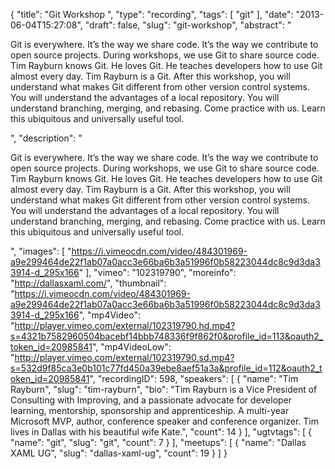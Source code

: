 {
  "title": "Git Workshop ",
  "type": "recording",
  "tags": [
    "git"
  ],
  "date": "2013-06-04T15:27:08",
  "draft": false,
  "slug": "git-workshop",
  "abstract": "<p>Git is everywhere. It’s the way we share code. It’s the way we contribute to open source projects. During workshops, we use Git to share source code. Tim Rayburn knows Git. He loves Git. He teaches developers how to use Git almost every day. Tim Rayburn is a Git. After this workshop, you will understand what makes Git different from other version control systems. You will understand the advantages of a local repository. You will understand branching, merging, and rebasing. Come practice with us. Learn this ubiquitous and universally useful tool.</p>",
  "description": "<p>Git is everywhere. It’s the way we share code. It’s the way we contribute to open source projects. During workshops, we use Git to share source code. Tim Rayburn knows Git. He loves Git. He teaches developers how to use Git almost every day. Tim Rayburn is a Git. After this workshop, you will understand what makes Git different from other version control systems. You will understand the advantages of a local repository. You will understand branching, merging, and rebasing. Come practice with us. Learn this ubiquitous and universally useful tool.</p>",
  "images": [
    "https://i.vimeocdn.com/video/484301969-a9e299464de22f1ab07a0acc3e66ba6b3a51996f0b58223044dc8c9d3da33914-d_295x166"
  ],
  "vimeo": "102319790",
  "moreinfo": "http://dallasxaml.com/",
  "thumbnail": "https://i.vimeocdn.com/video/484301969-a9e299464de22f1ab07a0acc3e66ba6b3a51996f0b58223044dc8c9d3da33914-d_295x166",
  "mp4Video": "http://player.vimeo.com/external/102319790.hd.mp4?s=4321b7582960504bacebf14bbb748336f9f862f0&profile_id=113&oauth2_token_id=20985841",
  "mp4VideoLow": "http://player.vimeo.com/external/102319790.sd.mp4?s=532d9f85ca3e0b101c77fd450a39ebe8aef51a3a&profile_id=112&oauth2_token_id=20985841",
  "recordingID": 598,
  "speakers": [
    {
      "name": "Tim Rayburn",
      "slug": "tim-rayburn",
      "bio": "Tim Rayburn is a Vice President of Consulting with Improving, and a passionate advocate for developer learning, mentorship, sponsorship and apprenticeship. A multi-year Microsoft MVP, author, conference speaker and conference organizer. Tim lives in Dallas with his beautiful wife Kate.",
      "count": 14
    }
  ],
  "ugtvtags": [
    {
      "name": "git",
      "slug": "git",
      "count": 7
    }
  ],
  "meetups": [
    {
      "name": "Dallas XAML UG",
      "slug": "dallas-xaml-ug",
      "count": 19
    }
  ]
}